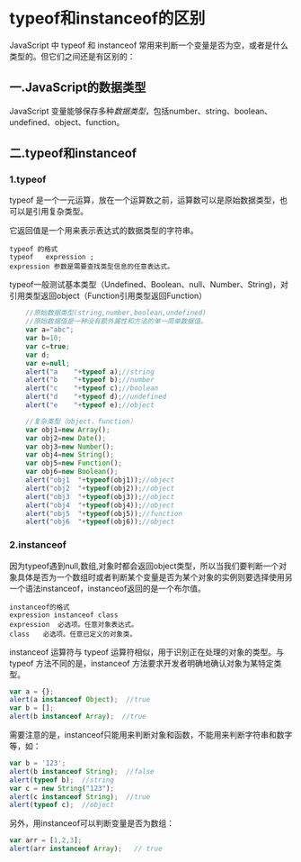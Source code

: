 # typeof和instanceof的区别

JavaScript 中 typeof 和 instanceof 常用来判断一个变量是否为空，或者是什么类型的。但它们之间还是有区别的：

## 一.JavaScript的数据类型

JavaScript 变量能够保存多种*数据类型*，包括number、string、boolean、undefined、object、function。



## 二.typeof和instanceof

### 1.typeof

typeof 是一个一元运算，放在一个运算数之前，运算数可以是原始数据类型，也可以是引用复杂类型。

它返回值是一个用来表示表达式的数据类型的字符串。

```
typeof 的格式
typeof   expression ;
expression 参数是需要查找类型信息的任意表达式。
```

 typeof一般测试基本类型（Undefined、Boolean、null、Number、String)，对引用类型返回object（Function引用类型返回Function）

```javascript
	//原始数据类型(string,number,boolean,undefined)
	//原始数据值是一种没有额外属性和方法的单一简单数据值。
	var a="abc";
	var b=10;
	var c=true;
	var d;
	var e=null;
	alert("a 	"+typeof a);//string
	alert("b 	"+typeof b);//number
	alert("c 	"+typeof c);//boolean
	alert("d 	"+typeof d);//undefined
	alert("e 	"+typeof e);//object

	//复杂类型（object，function）
	var obj1=new Array();
	var obj2=new Date(); 
 	var obj3=new Number();
	var obj4=new String(); 
	var obj5=new Function();
	var obj6=new Boolean();
	alert("obj1  "+typeof(obj1));//object
	alert("obj2  "+typeof(obj2));//object
	alert("obj3  "+typeof(obj3));//object
	alert("obj4  "+typeof(obj4));//object
	alert("obj5  "+typeof(obj5));//function
	alert("obj6  "+typeof(obj6));//object
```

### 2.instanceof

因为typeof遇到null,数组,对象时都会返回object类型，所以当我们要判断一个对象具体是否为一个数组时或者判断某个变量是否为某个对象的实例则要选择使用另一个语法instanceof，instanceof返回的是一个布尔值。

```
instanceof的格式
expression instanceof class
expression  必选项。任意对象表达式。
class　　必选项。任意已定义的对象类。
```

instanceof 运算符与 typeof 运算符相似，用于识别正在处理的对象的类型。与 typeof 方法不同的是，instanceof 方法要求开发者明确地确认对象为某特定类型。

```javascript
var a = {};
alert(a instanceof Object);  //true
var b = [];
alert(b instanceof Array);  //true
```

需要注意的是，instanceof只能用来判断对象和函数，不能用来判断字符串和数字等，如：

```javascript
var b = '123';
alert(b instanceof String);  //false
alert(typeof b);  //string
var c = new String("123");
alert(c instanceof String);  //true
alert(typeof c);  //object
```

另外，用instanceof可以判断变量是否为数组：

```javascript
var arr = [1,2,3]; 
alert(arr instanceof Array);   // true
```